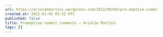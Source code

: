 ```yaml
---
url: https://arialdomartini.wordpress.com/2012/09/03/pre-emptive-commit-comments/
created_at: 2022-01-02 01:52 UTC
published: false
title: Preemptive commit comments – Arialdo Martini
tags: []
---
```



